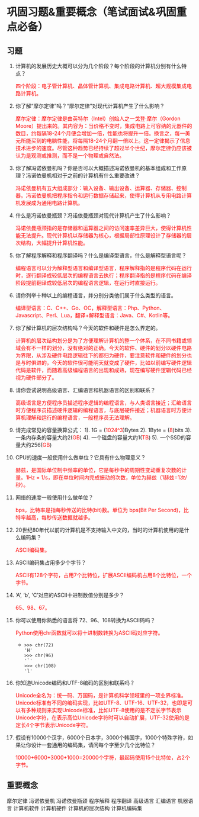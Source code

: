 # 巩固习题&重要概念（笔试面试&巩固重点必备）

## 习题

1. 计算机的发展历史大概可以分为几个阶段？每个阶段的计算机分别有什么特点？

   <font color=#FF0000>四个阶段：电子管计算机、晶体管计算机、集成电路计算机、超大规模集成电路计算机。</font>

2. 你了解“摩尔定律”吗？“摩尔定律”对现代计算机产生了什么影响？

   <font color=#FF0000>摩尔定律：摩尔定律是由英特尔（Intel）创始人之一戈登·摩尔（Gordon Moore）提出来的。其内容为：当价格不变时，集成电路上可容纳的元器件的数目，约每隔18-24个月便会增加一倍，性能也将提升一倍。换言之，每一美元所能买到的电脑性能，将每隔18-24个月翻一倍以上。这一定律揭示了信息技术进步的速度。尽管这种趋势已经持续了超过半个世纪，摩尔定律仍应该被认为是观测或推测，而不是一个物理或自然法。</font>

3. 你了解冯诺依曼机吗？你是否可以大概描述冯诺依曼机的基本组成和工作原理？冯诺依曼机相对于之前的计算机有什么重要改进？

   <font color=#FF0000>冯诺依曼机有五大组成部分：输入设备、输出设备、运算器、存储器、控制器。冯诺依曼机把程序指令和运行数据存储起来，使得计算机从专用电路计算机发展成为通用电路计算机。</font>

4. 什么是冯诺依曼瓶颈？冯诺依曼瓶颈对现代计算机产生了什么影响？

   <font color=#FF0000>冯诺依曼瓶颈指的是存储器和运算器之间的访问速率差异巨大，使得计算机性能无法提升。现代计算机以存储器为核心，根据局部性原理设计了存储器的层次结构，大幅提升计算机性能。</font>

5. 你了解程序解释和程序翻译吗？什么是编译型语言，什么是解释型语言呢？

   <font color=#FF0000>编程语言可以分为解释型语言和编译型语言，程序解释指的是程序代码在运行时，逐行翻译成较低层次的编程语言去执行；程序翻译指的是程序代码在编译阶段提前翻译成较低层次的编程语言逻辑，在运行时直接运行。</font>

6. 请你列举十种以上的编程语言，并分别分类他们属于什么类型的语言。

   <font color=#FF0000>编译型语言：C、C++、Go、OC，解释型语言：Php、Python、Javascript、Perl、Lua，翻译+解释型语言：Java、C#、Kotlin等。</font>

7. 你了解计算机的层次结构吗？今天的软件和硬件是怎么界定的。

   <font color=#FF0000>计算机的层次结构划分是为了方便理解计算机的整一个体系，在不同书籍或领域会有不一样的划分，没有绝对的正确。今天的软件、硬件的划分以硬件电路为界限，从涉及硬件电路逻辑往下的都归为硬件，要注意软件和硬件的划分也是与时俱进的，今天的软件很可能明天就变成了硬件，比如以前编写硬件逻辑代码是软件，而随着高级编程语言的出现和成熟，现在编写硬件逻辑代码已经视为硬件部分了。</font>

8. 请你尝试说明高级语言、汇编语言和机器语言的区别和联系？

   <font color=#FF0000>高级语言是方便程序员描述程序逻辑的编程语言，与人类语言接近；汇编语言时方便程序员描述硬件逻辑的编程语言，与底层硬件接近；机器语言时方便计算机理解和运行的编程语言，一般程序员无法理解。</font>

9. 请完成常见的容量换算公式：
   1). 1G = (<font color=#FF0000>1024^3</font>)Bytes
   2). 1Byte = (<font color=#FF0000>8</font>)bits
   3). 一条内存条的容量大约2(<font color=#FF0000>GB</font>)
   4). 一个磁盘的容量大约1(<font color=#FF0000>TB</font>)
   5). 一个SSD的容量大约256(<font color=#FF0000>GB</font>)

10. CPU的速度一般使用什么做单位？它具有什么物理意义？

    <font color=#FF0000>赫兹，是国际单位制中频率的单位，它是每秒中的周期性变动重复次数的计量。1Hz = 1/s，即在单位时间内完成振动的次数，单位为赫兹（1赫兹=1次/秒）。</font>

11. 网络的速度一般使用什么做单位？

    <font color=#FF0000>bps，比特率是指每秒传送的比特(bit)数。单位为 bps(Bit Per Second)，比特率越高，每秒传送数据就越多。</font>

12. 20世纪80年代以前的计算机是不支持输入中文的，当时的计算机使用的是什么编码集？

    <font color=#FF0000>ASCII编码集。</font>

13. ASCII编码集占用多少个字节？

    <font color=#FF0000>ASCII有128个字符，占用7个比特位，扩展ASCII编码机占用8个比特位，一个字节。</font>

14. ‘A’, ‘b’, 'C’对应的ASCII十进制数值分别是多少？

    <font color=#FF0000>65、98、67。</font>

15. 你可以使用你熟悉的语言将 72、96、108转换为ASCII码吗？

    <font color=#FF0000>Python使用chr函数就可以将十进制数转换为ASCII码对应字符。</font>

     * ```pyth
       >>> chr(72)
       'H'
       >>> chr(96)
       '`'
       >>> chr(108)
       'l'
       ```

16. 你知道Unicode编码和UTF-8编码的区别和联系吗？

    <font color=#FF0000>Unicode全名为：统一码、万国码，是计算机科学领域里的一项业界标准。Unicode标准有不同的编码实现，比如UTF-8、UTF-16、UTF-32，也即是可以有多种规则来实现Unicode标准，比如UTF-8使用的是不定长字节表示Unicode字符，在表示高位Unicode字符时可以自动扩展，UTF-32使用的是定长4个字节表示Unicode字符。</font>

17. 假设有10000个汉字，6000个日本字，3000个韩国字，1000个特殊字符，如果让你设计一套通用的编码集，请问每个字至少几个比特位？

    <font color=#FF0000>10000+6000+3000+1000=20000个字符，最起码使用15个比特位，占2个字节。</font>

## 重要概念

摩尔定律
冯诺依曼机
冯诺依曼瓶颈
程序解释
程序翻译
高级语言
汇编语言
机器语言
计算机软件
计算机硬件
计算机的层次结构
计算机编码集